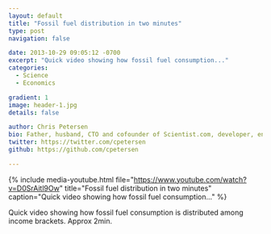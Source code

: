 ```yaml
---
layout: default
title: "Fossil fuel distribution in two minutes"
type: post
navigation: false

date: 2013-10-29 09:05:12 -0700
excerpt: "Quick video showing how fossil fuel consumption..."
categories:
  - Science
  - Economics

gradient: 1
image: header-1.jpg
details: false

author: Chris Petersen
bio: Father, husband, CTO and cofounder of Scientist.com, developer, entrepreneur and technologist.
twitter: https://twitter.com/cpetersen
github: https://github.com/cpetersen

---
```


{% include media-youtube.html file="https://www.youtube.com/watch?v=D0SrAitl9Ow" title="Fossil fuel distribution in two minutes" caption="Quick video showing how fossil fuel consumption..." %}

Quick video showing how fossil fuel consumption is distributed among income brackets. Approx 2min. 

 
